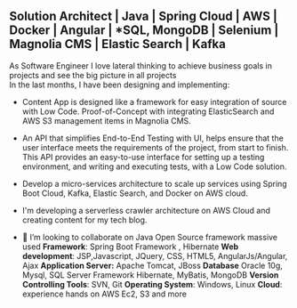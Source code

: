 ## Solution Architect | Java | Spring Cloud | AWS | Docker | Angular | *SQL, MongoDB | Selenium | Magnolia CMS | Elastic Search | Kafka

As Software Engineer I love lateral thinking to achieve business goals in projects and see the big picture in all projects  
In the last months, I have been designing and implementing:

* Content App is designed like a framework for easy integration of source with Low Code. Proof-of-Concept with integrating ElasticSearch and AWS S3 management items in Magnolia CMS.

* An API that simplifies End-to-End Testing with UI, helps ensure that the user interface meets the requirements of the project, from start to finish. This API provides an easy-to-use interface for setting up a testing environment, and writing and executing tests, with a Low Code solution.

* Develop a micro-services architecture to scale up services using Spring Boot Cloud, Kafka, Elastic Search, and Docker on AWS cloud.

* I'm developing a serverless crawler architecture on AWS Cloud and creating content for my tech blog.

- 👯 I’m looking to collaborate on Java Open Source framework massive used
**Framework**: Spring Boot Framework , Hibernate
**Web development**: JSP,Javascript, JQuery, CSS, HTML5, AngularJs/Angular, Ajax 
**Application Server:** Apache Tomcat, JBoss 
**Database** Oracle 10g, Mysql, SQL Server Framework Hibernate, MyBatis, MongoDB
**Version Controlling Tools**: SVN, Git 
**Operating System**: Windows, Linux
**Cloud**: experience hands on AWS Ec2, S3 and more
